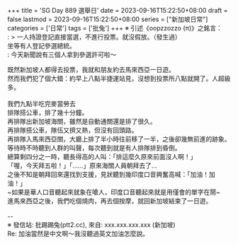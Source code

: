 +++
title = 'SG Day 889 選舉日'
date = 2023-09-16T15:22:50+08:00
draft = false
lastmod = 2023-09-16T15:22:50+08:00
series = ["新加坡日常"]
categories = ['日常']
tags = ['批兔']
+++
※ 引述《oopzzozzo (π)》之銘言：<br>
: > 一人持證登記直接當選，不進行投票。就沒假放。（發生過）<br>
坐等有人登記參選總統。<br>
: 今天新聞說有三個人拿到參選許可啦～<br>

既然新加坡人都得去投票，我就和朋友約去馬來西亞一日遊。<br>
然而我們犯了個大錯：約早上八點半捷運站見，沒想到投票所八點就開了。人超級多。<br>
<br>
我們九點半吃完麥當勞去<br>
排隊搭公車，排了幾十分鐘。<br>
再排隊出新加坡海關，雖然是自動通關還是排了很久。<br>
再排隊搭公車，隊伍又擠又熱，但沒有回頭路。<br>
再排隊入馬來西亞關，大廳上排了半小時往前移了一半，之後卻幾無前進的跡象。<br>
等待時不時聽到人群的叫聲，每次聽到就是有人排隊排到昏倒。<br>
總算剩四分之一時，聽長得高的人叫：「排這麼久原來前面沒人啊！」<br>
「喔，今天拜五啦！」「……」原來海關人員朝拜去了…<br>
之後不知是朝拜回來還找到支援，見狀聽到幾印度口音興奮高喊：「加油！加油！」<br>
~如果是華人口音聽起來就象在嗆人，印度口音聽起來就是用僅會的單字在鬧~<br>
進馬來西亞之後，我們吃個燒肉，再去個按摩，就回新加坡結束了一日遊。<br>
<br>
--<br>
※ 發信站: 批踢踢兔(ptt2.cc), 來自: xxx.xxx.xxx.xxx (新加坡)<br>
Re: 加油當然是中文啊～我沒聽過英文加油怎麼說。<br>
